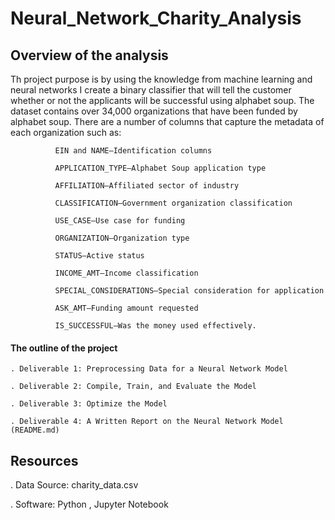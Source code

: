 # Neural_Network_Charity_Analysis

## Overview of the analysis

Th project purpose is  by using the knowledge from machine learning and neural networks I create a binary classifier that will tell the customer whether or not the applicants will be successful using alphabet soup. The dataset contains over 34,000 organizations that have been funded by alphabet soup. There are a number of columns that capture the metadata of each organization such as:

              EIN and NAME—Identification columns
              
              APPLICATION_TYPE—Alphabet Soup application type
              
              AFFILIATION—Affiliated sector of industry
              
              CLASSIFICATION—Government organization classification
              
              USE_CASE—Use case for funding
              
              ORGANIZATION—Organization type
              
              STATUS—Active status
              
              INCOME_AMT—Income classification
              
              SPECIAL_CONSIDERATIONS—Special consideration for application
              
              ASK_AMT—Funding amount requested
              
              IS_SUCCESSFUL—Was the money used effectively. 


#### The outline of the project

    . Deliverable 1: Preprocessing Data for a Neural Network Model
    
    . Deliverable 2: Compile, Train, and Evaluate the Model
    
    . Deliverable 3: Optimize the Model
    
    . Deliverable 4: A Written Report on the Neural Network Model (README.md)
    
  ## Resources
  
  . Data Source: charity_data.csv
  
  . Software: Python , Jupyter Notebook 
  
